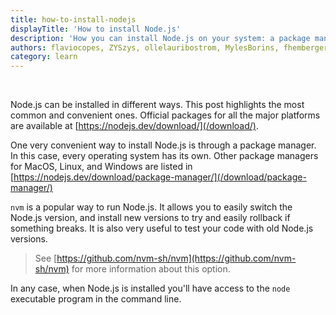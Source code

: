 ```yaml
---
title: how-to-install-nodejs
displayTitle: 'How to install Node.js'
description: 'How you can install Node.js on your system: a package manager, the official website installer or nvm'
authors: flaviocopes, ZYSzys, ollelauribostrom, MylesBorins, fhemberger, LaRuaNa, ahmadawais, benhalverson, ovflowd
category: learn
---
```

<br>

Node.js can be installed in different ways. This post highlights the most common and convenient ones. Official packages for all the major platforms are available at [https://nodejs.dev/download/](/download/).

One very convenient way to install Node.js is through a package manager. In this case, every operating system has its own. Other package managers for MacOS, Linux, and Windows are listed in [https://nodejs.dev/download/package-manager/](/download/package-manager/)

`nvm` is a popular way to run Node.js. It allows you to easily switch the Node.js version, and install new versions to try and easily rollback if something breaks. It is also very useful to test your code with old Node.js versions.

> See [https://github.com/nvm-sh/nvm](https://github.com/nvm-sh/nvm) for more information about this option.

In any case, when Node.js is installed you'll have access to the `node` executable program in the command line.

